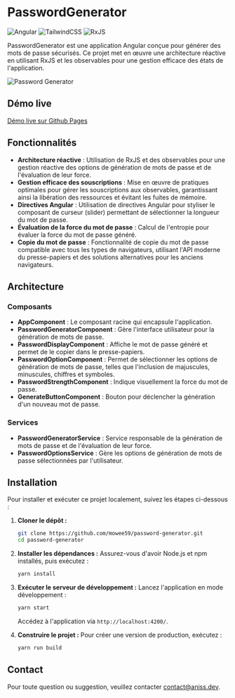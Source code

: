 # PasswordGenerator

![Angular](https://img.shields.io/badge/Angular-17.3.8-red)
![TailwindCSS](https://img.shields.io/badge/TailwindCSS-3.4.16-blue)
![RxJS](https://img.shields.io/badge/RxJS-7.8.1-purple)

PasswordGenerator est une application Angular conçue pour générer des mots de passe sécurisés. Ce projet met en œuvre une architecture réactive en utilisant RxJS et les observables pour une gestion efficace des états de l'application.

![Password Generator](https://github.com/user-attachments/assets/67ab2eee-9106-43e9-b5ce-a3c1cc0922e4)

## Démo live

[Démo live sur Github Pages](https://mowee59.github.io/PasswordGenerator/)

## Fonctionnalités

- **Architecture réactive** : Utilisation de RxJS et des observables pour une gestion réactive des options de génération de mots de passe et de l'évaluation de leur force.
- **Gestion efficace des souscriptions** : Mise en œuvre de pratiques optimales pour gérer les souscriptions aux observables, garantissant ainsi la libération des ressources et évitant les fuites de mémoire.
- **Directives Angular** : Utilisation de directives Angular pour styliser le composant de curseur (slider) permettant de sélectionner la longueur du mot de passe.
- **Évaluation de la force du mot de passe** : Calcul de l'entropie pour évaluer la force du mot de passe généré.
- **Copie du mot de passe** : Fonctionnalité de copie du mot de passe compatible avec tous les types de navigateurs, utilisant l'API moderne du presse-papiers et des solutions alternatives pour les anciens navigateurs.


## Architecture

### Composants

- **AppComponent** : Le composant racine qui encapsule l'application.
- **PasswordGeneratorComponent** : Gère l'interface utilisateur pour la génération de mots de passe.
- **PasswordDisplayComponent** : Affiche le mot de passe généré et permet de le copier dans le presse-papiers.
- **PasswordOptionComponent** : Permet de sélectionner les options de génération de mots de passe, telles que l'inclusion de majuscules, minuscules, chiffres et symboles.
- **PasswordStrengthComponent** : Indique visuellement la force du mot de passe.
- **GenerateButtonComponent** : Bouton pour déclencher la génération d'un nouveau mot de passe.

### Services

- **PasswordGeneratorService** : Service responsable de la génération de mots de passe et de l'évaluation de leur force.
- **PasswordOptionsService** : Gère les options de génération de mots de passe sélectionnées par l'utilisateur.

## Installation

Pour installer et exécuter ce projet localement, suivez les étapes ci-dessous :

1. **Cloner le dépôt :**
   ```bash
   git clone https://github.com/mowee59/password-generator.git
   cd password-generator
   ```

2. **Installer les dépendances :**
   Assurez-vous d'avoir Node.js et npm installés, puis exécutez :
   ```bash
   yarn install
   ```

3. **Exécuter le serveur de développement :**
   Lancez l'application en mode développement :
   ```bash
   yarn start
   ```
   Accédez à l'application via `http://localhost:4200/`.

4. **Construire le projet :**
   Pour créer une version de production, exécutez :
   ```bash
   yarn run build
   ```


## Contact

Pour toute question ou suggestion, veuillez contacter [contact@aniss.dev](mailto:contact@aniss.dev).

